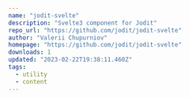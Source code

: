 ```yaml
---
name: "jodit-svelte"
description: "Svelte3 component for Jodit"
repo_url: "https://github.com/jodit/jodit-svelte"
author: "Valerii Chupurniov"
homepage: "https://github.com/jodit/jodit-svelte"
downloads: 1
updated: "2023-02-22T19:38:11.460Z"
tags: 
  - utility
  - content
---
```

